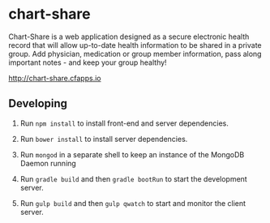 # chart-share

Chart-Share is a web application designed as a secure electronic health record that will allow up-to-date health information to be shared in a private group. Add physician, medication or group member information, pass along important notes - and keep your group healthy!

http://chart-share.cfapps.io

## Developing

1. Run `npm install` to install front-end and server dependencies.

2. Run `bower install` to install server dependencies.

3. Run `mongod` in a separate shell to keep an instance of the MongoDB Daemon running

4. Run `gradle build`  and then `gradle bootRun` to start the development server. 

5. Run `gulp build` and then `gulp qwatch` to start and monitor the client server.





